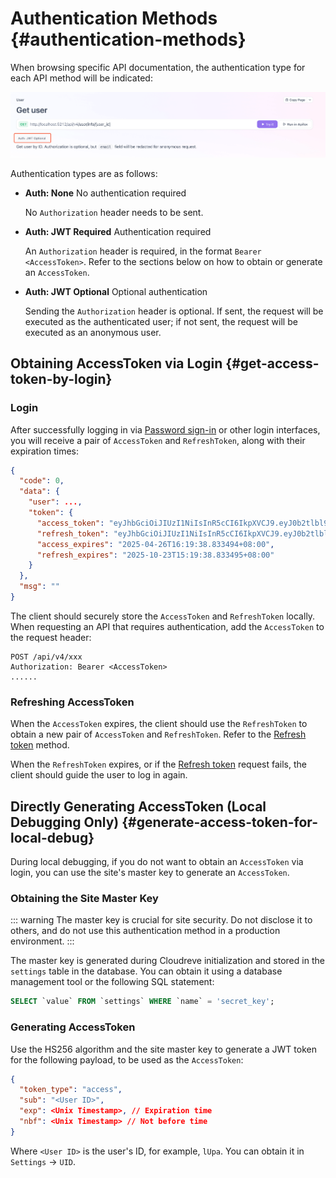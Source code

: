 # Authentication Methods {#authentication-methods}

When browsing specific API documentation, the authentication type for each API method will be indicated:

![Authentication Methods](./images/auth-methods.png)

Authentication types are as follows:

- **Auth: None** No authentication required

  No `Authorization` header needs to be sent.

- **Auth: JWT Required** Authentication required

  An `Authorization` header is required, in the format `Bearer <AccessToken>`. Refer to the sections below on how to obtain or generate an `AccessToken`.

- **Auth: JWT Optional** Optional authentication

  Sending the `Authorization` header is optional. If sent, the request will be executed as the authenticated user; if not sent, the request will be executed as an anonymous user.

## Obtaining AccessToken via Login {#get-access-token-by-login}

### Login

After successfully logging in via [Password sign-in](https://cloudrevev4.apifox.cn/password-sign-in-289490586e0) or other login interfaces, you will receive a pair of `AccessToken` and `RefreshToken`, along with their expiration times:

```json
{
  "code": 0,
  "data": {
    "user": ...,
    "token": {
      "access_token": "eyJhbGciOiJIUzI1NiIsInR5cCI6IkpXVCJ9.eyJ0b2tlbl90eXBlIjoiYWNjZXNzIiwic3ViIjoibHB1YSIsImV4cCI6MTc0NTY1NTU3OCwibmJmIjoxNzQ1NjUxOTc4fQ.L1ETHHBNImNevze00QAgrrY1maZO2nefyIwdT4cb68c",
      "refresh_token": "eyJhbGciOiJIUzI1NiIsInR5cCI6IkpXVCJ9.eyJ0b2tlbl90eXBlIjoicmVmcmVzaCIsInN1YiI6ImxwdWEiLCJleHAiOjE3NjEyMDM5NzgsIm5iZiI6MTc0NTY1MTk3OCwic3RhdGVfaGFzaCI6Ikk1OCtSbmsrTHVpTkxBbjBqek9KNG45OUorV3hqL0pzbjJoRVYrUXBhelE9In0.Q2s75zxPVA3bzZyIIBau3TBvqSxIdzbiEmK1zCd-_zk",
      "access_expires": "2025-04-26T16:19:38.833494+08:00",
      "refresh_expires": "2025-10-23T15:19:38.833495+08:00"
    }
  },
  "msg": ""
}
```

The client should securely store the `AccessToken` and `RefreshToken` locally. When requesting an API that requires authentication, add the `AccessToken` to the request header:

```http
POST /api/v4/xxx
Authorization: Bearer <AccessToken>
......
```

### Refreshing AccessToken

When the `AccessToken` expires, the client should use the `RefreshToken` to obtain a new pair of `AccessToken` and `RefreshToken`. Refer to the [Refresh token](https://cloudrevev4.apifox.cn/refresh-token-289504601e0) method.

When the `RefreshToken` expires, or if the [Refresh token](https://cloudrevev4.apifox.cn/refresh-token-289504601e0) request fails, the client should guide the user to log in again.

## Directly Generating AccessToken (Local Debugging Only) {#generate-access-token-for-local-debug}

During local debugging, if you do not want to obtain an `AccessToken` via login, you can use the site's master key to generate an `AccessToken`.

### Obtaining the Site Master Key

::: warning
The master key is crucial for site security. Do not disclose it to others, and do not use this authentication method in a production environment.
:::

The master key is generated during Cloudreve initialization and stored in the `settings` table in the database. You can obtain it using a database management tool or the following SQL statement:

```sql
SELECT `value` FROM `settings` WHERE `name` = 'secret_key';
```

### Generating AccessToken

Use the HS256 algorithm and the site master key to generate a JWT token for the following payload, to be used as the `AccessToken`:

```json
{
  "token_type": "access",
  "sub": "<User ID>",
  "exp": <Unix Timestamp>, // Expiration time
  "nbf": <Unix Timestamp> // Not before time
}
```

Where `<User ID>` is the user's ID, for example, `lUpa`. You can obtain it in `Settings` -> `UID`.
